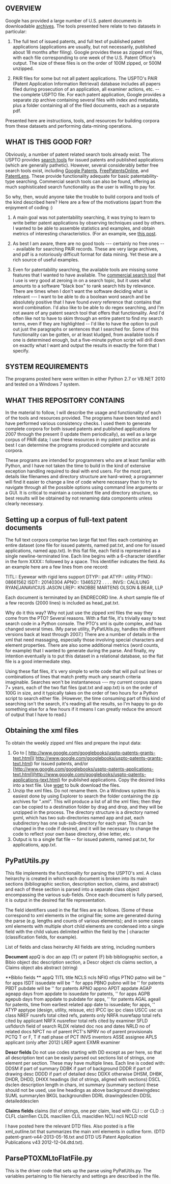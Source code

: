 OVERVIEW
--------

Google has provided a large number of U.S. patent documents in downloadable [archives](http://www.google.com/googlebooks/uspto-patents.html). The tools presented here relate to two datasets in particular:

1. The full text of issued patents, and full text of published patent applications (applications are usually, but not necessarily, published about 18 months after filing). Google provides these as zipped xml files, with each file corresponding to one week of the U.S. Patent Office's output. The size of these files is on the order of 100M zipped, or 500M unzipped.

2. PAIR files for some but not all patent applications. The USPTO's PAIR (Patent Application Information Retrieval) database includes all papers filed during prosecution of an application, all examiner actions, etc. -- the complete USPTO file. For each patent application, Google provides a separate zip archive containing several files with index and metadata, plus a folder containing all of the filed documents, each as a separate pdf.

Presented here are instructions, tools, and resources for building corpora from these datasets and performing data-mining operations.

WHAT IS THIS GOOD FOR?
----------------------

Obviously, a number of patent related search tools already exist. The USPTO provides [search tools](http://www.uspto.gov/patents/process/search/index.jsp) for issued patents and published applications (which are generally pathetic). However, several considerably better free search tools exist, including [Google Patents](https://www.google.com/?tbm=pts), [FreePatentsOnline](http://www.freepatentsonline.com/), and [PatentLens](http://www.lens.org/lens/). These provide functionality adequate for basic patentability-type searching. Commercial search tools can also be found, offering as much sophisticated search functionality as the user is willing to pay for.

So why, then, would anyone take the trouble to build corpora and tools of the kind described here? Here are a few of the motivations (apart from the enjoyment of coding :)

1. A main goal was not patentability searching, it was trying to learn to write better patent applications by observing techniques used by others. I wanted to be able to assemble statistics and examples, and obtain metrics of interesting characteristics. (For an example, see [this post](http://www.jackemery.com/jsepa/content/words-in-patents.php).  

2. As best I am aware, there are no good tools --- certainly no free ones --- available for searching PAIR records. These are very large archives, and pdf is a notoriously difficult format for data mining. Yet these are a rich source of useful examples.

3. Even for patentability searching, the available tools are missing some features that I wanted to have available. The [commercial search tool](https://acclaimip.com/) that I use is very good at zeroing in on a search topic, but it uses what amounts to a software "black box" to rank search hits by relevance. There are times when I don't want the software deciding what is relevant --- I want to be able to do a boolean word search and be absolutely positive that I have found *every* reference that contains that word combination. I'd also like to be able to do regex searching, and I'm not aware of any patent search tool that offers that functionality. And I'd often like not to have to skim through an entire patent to find my search terms, even if they are highlighted -- I'd like to have the option to pull out just the paragraphs or sentences that I searched for. Some of this functionality can be gotten, or at least kludged, from available tools if one is determined enough, but a five-minute python script will drill down on exactly what I want and output the results in exactly the form that I specify.

SYSTEM REQUIREMENTS
-------------------

The programs posted here were written in either Python 2.7 or VB.NET 2010 and tested on a Windows 7 system. 


WHAT THIS REPOSITORY CONTAINS
-----------------------------

In the material to follow, I will describe the usage and functionality of each of the tools and resources provided. The programs have been tested and I have performed various consistency checks. I used them to generate complete corpora for both issued patents and published applications for 2007 through the present (I update them periodically), as well as a large corpus of PAIR data; I use these resources in my patent practice and as best I can determine the programs produced complete and accurate corpora. 

These programs are intended for programmers who are at least familiar with Python, and I have not taken the time to build in the kind of extensive exception handling required to deal with end users. For the most part, details like filenames and directory structure are hard-wired; a programmer will find it easier to change a line of code where necessary than to try to navigate through all the possible options using command line arguments or a GUI. It is critical to maintain a consistent file and directory structure, so best results will be obtained by not renaming data components unless clearly necessary.

Setting up a corpus of full-text patent documents
-------------------------------------------------

The full text corpora comprise two large flat text files each containing an entire dataset (one file for issued patents, named pat.txt, and one for issued applications, named app.txt). In this flat file, each field is represented as a single newline-terminated line. Each line begins with a 6-character identifier in the form XXXX:: followed by a space. This identifier indicates the field. As an example here are a few lines from one record:

TITL:: Eyewear with rigid lens support
DTYP:: pat
ATYP:: utility
PTNO:: 08661562
ISDT:: 20140304
APNO:: 13465272
. . . .
INVS:: CALILUNG RYAN|JANAVICIUS JASON
LREP:: KNOBBE MARTENS OLSON & BEAR, LLP

Each document is terminated by an ENDRECORD line. A short sample file of a few records (2000 lines) is included as head_pat.txt.

Why do it this way? Why not just use the zipped xml files the way they come from the PTO? Several reasons. With a flat file, it's trivially easy to test search code in a Python console. The PTO's xml is quite complex, and has changed several times. (My parse utility, PyPatUtils.py, handles the different versions back at least through 2007.) There are a number of details in the xml that need massaging, especially those involving special characters and element properties. There are also some additional metrics (word counts, for example) that I wanted to generate during the parse. And finally, my intention eventually is to put this dataset in a relational database, so the flat file is a good intermediate step. 

Using these flat files, it's very simple to write code that will pull out lines or combinations of lines that match pretty much any search criteria imaginable. Searches won't be instantaneous --- my current corpus spans 7+ years, each of the two flat files (pat.txt and app.txt) is on the order of 100G in size, and it typically takes on the order of two hours for a Python script to search either file. (However, the time consuming part of this kind of searching isn't the search, it's reading all the results, so I'm happy to go do something else for a few hours if it means I can greatly reduce the amount of output that I have to read.)

Obtaining the xml files
-----------------------

To obtain the weekly zipped xml files and prepare the input data:

1. Go to [ http://www.google.com/googlebooks/uspto-patents-grants-text.html]( http://www.google.com/googlebooks/uspto-patents-grants-text.html) for issued patents, and/or [http://www.google.com/googlebooks/uspto-patents-applications-text.html](http://www.google.com/googlebooks/uspto-patents-applications-text.html) for published applications. Copy the desired links into a text file. Use [wget](http://gnuwin32.sourceforge.net/packages/wget.htm) to bulk download the files.
2. Unzip the xml files. Do not rename them. On a Windows system this is easiest done by using Explorer to search the folder containing the zip archives for ".xml". This will produce a list of all the xml files; then they can be copied to a destination folder by drag and drop, and they will be unzipped in the process. The directory structure is a directory named gxml, which has two sub-directories named app and pat, each subdirectory has one sub-sub-directory for each year. This can be changed in the code if desired, and it will be necessary to change the code to reflect your own base directory, drive letter, etc.
3. Output is to a single flat file -- for issued patents, named pat.txt, for applications, app.txt.

PyPatUtils.py
-------------

This file implements the functionality for parsing the USPTO's xml. A class heirarchy is created in which each document is broken into its main sections (bibliographic section, description section, claims, and abstract) and each of these section is parsed into a separate class object encompassing the various sub-fields. Once each document is fully parsed, it is output in the desired flat file representation.

The field identifiers used in the flat files are as follows. (Some of these correspond to xml elements in the original file; some are generated during the parse (e.g. lengths and counts of various elements); and in some cases xml elements with multiple short child elements are condensed into a single field with the child values delimited within the field by the | character (classification fields, for example).

List of fields and class heirarchy
All fields are string, including numbers

**Document**
appQ   is doc an app (T) or patent (F)
bib      bibliographic section, a Bibio object
dsc    description section, a Descr object
cls     claims section, a Claims object
abs   abstract   (string)

**Biblio fields **
appQ
TITL  title
NCLS  ncls
NFIG  nfigs
PTNO patno       will be '' for apps
ISDT  issuedate  will be '' for apps
PBNO pubno     will be '' for patents
PBDT pubdate   will be '' for patents
APNO  appno
APDT  appdate
AGAP  ageapp   days from appdate to issuedate for patents, '' for apps
AGPB  agepub   days from appdate to pubdate for apps, '' for patents
AGAL  ageall     for patents, time from earliest related app date to issuedate; for apps, ''
ATYP  apptype    (design, utility, reissue, etc)
IPCC  ipc        ipc class
USCC   usc        us class
NREF  nusrefs   total cited refs,   patents only
NRFA  nusrefapp   total refs cited by applicant
NRFX  nusrefexr   total refs cited by examiner
SFLD  usfldsrch       field of search
RLDX related doc nos and dates
NRLD no of related docs
NPCT no of parent PCT's
NPRV  no of parent provisionals
PCTQ  T or F, T if natl phase of PCT
INVS inventors
ASSE  assignee
APLS applicant  (only after 2012)
LREP  agent
EXMR  examiner

**Descr fields**
Do not use codes starting with DD except as per here, so that all description text can be easily parsed out
sections   list of strings, one element per section. These
may have multiple lines. Each line is coded with:
DDSM if part of summary
DDBK if part of background
DDDR  if part of drawing desc
DDDD if part of detailed desc
DDXX otherwise
DHSM, DHBK, DHDR, DHDD, DHXX  headings  (list of strings, aligned with sections)
DSCL  dsclen     description length in chars, int
summary  (summary section)     these should not be used, use line headings as above
background
drawingdesc
SUML  summarylen
BKGL  backgroundlen
DDRL   drawingdesclen
DDSL   detaileddesclen       

**Claims fields**
claims  (list of strings, one per claim, lead with CLI :: or CLD ::)
CLFL  claim1len
CLDL  maxclilen
CLIL  maxcldlen
NCLI  ncli
NCLD  ncld

I have posted here the relevant DTD files. Also posted is a file xml_outline.txt that summarizes the main xml elements in outline form. (DTD patent-grant-v44-2013-05-16.txt and 
DTD US Patent Application Publications v43 2012-12-04.dtd.txt). 

ParsePTOXMLtoFlatFile.py
------------------------

This is the driver code that sets up the parse using PyPatUtils.py. The variables pertaining to file hierarchy and settings are described in the file.








